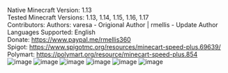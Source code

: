 Native Minecraft Version: 1.13<br>
Tested Minecraft Versions: 1.13, 1.14, 1.15, 1.16, 1.17<br>
Contributors: Authors: varesa - Origional Author | rmellis - Update Author<br>
Languages Supported: English<br>
Donate: https://www.paypal.me/rmellis360 <br>
Spigot: https://www.spigotmc.org/resources/minecart-speed-plus.69639/  <br>
Polymart: https://polymart.org/resource/minecart-speed-plus.854 <br>
![image](https://user-images.githubusercontent.com/41447552/122661160-4692a700-d17f-11eb-8335-2e2eb2ecaa51.png)
![image](https://user-images.githubusercontent.com/41447552/122661162-50b4a580-d17f-11eb-982c-0566f5cff8c2.png)
![image](https://user-images.githubusercontent.com/41447552/122661175-675afc80-d17f-11eb-973c-6ef453ac9239.png)
![image](https://user-images.githubusercontent.com/41447552/122661219-b5700000-d17f-11eb-9e94-d83eb29c9347.png)
![image](https://user-images.githubusercontent.com/41447552/122661231-db95a000-d17f-11eb-98b7-cc9f4d097bbe.png)
![image](https://user-images.githubusercontent.com/41447552/122661238-f0723380-d17f-11eb-8bc3-e820d8513fd7.png)
